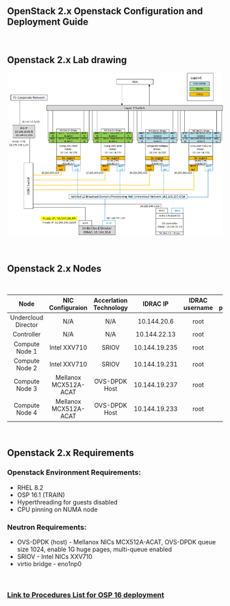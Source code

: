 ## OpenStack 2.x Openstack Configuration and Deployment Guide  

<br/> 

## Openstack 2.x Lab drawing

![Image](https://github.com/grmarxer/Openstack/blob/master/Openstack_2.x_Build_Instructions/illustrations/lab-drawing.png)  

<br/> 

## Openstack 2.x Nodes

<br/>  


| **Node**            |  **NIC Configuraion** | **Accerlation Technology** | **IDRAC IP**    |**IDRAC username**  |  **IDRAC password**   |
| :---------:         | :----------:          | :----------:               | :----------:    | :----------:        |  :----------:        |  
| Undercloud Director | N/A                   | N/A                        | 10.144.20.6     | root                | calvin               |  
| Controller          | N/A                   | N/A                        | 10.144.22.13    | root                | calvin               |  
| Compute Node 1      | Intel XXV710          | SRIOV                      | 10.144.19.235   | root                | calvin               |
| Compute Node 2      | Intel XXV710          | SRIOV                      | 10.144.19.231   | root                | calvin               |  
| Compute Node 3      | Mellanox MCX512A-ACAT | OVS-DPDK Host              | 10.144.19.237   | root                | calvin               |  
| Compute Node 4      | Mellanox MCX512A-ACAT | OVS-DPDK Host              | 10.144.19.233   | root                | calvin               |  

<br/> 

## Openstack 2.x Requirements

### Openstack Environment Requirements:  
- RHEL 8.2   
- OSP 16.1 (TRAIN) 
- Hyperthreading for guests disabled  
- CPU pinning on NUMA node   

### Neutron Requirements:  
- OVS-DPDK (host) - Mellanox NICs MCX512A-ACAT, OVS-DPDK queue size 1024, enable 1G huge pages, multi-queue enabled  
- SRIOV - Intel NICs XXV710  
- virtio bridge - eno1np0  

<br/> 

### [Link to Procedures List for OSP 16 deployment](https://github.com/grmarxer/Openstack/tree/master/Openstack_2.x_Build_Instructions/procedures)

